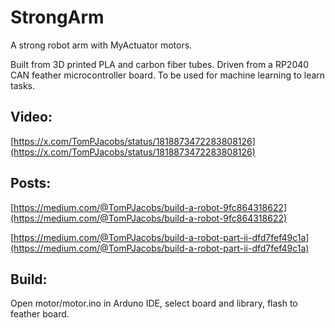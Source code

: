 # StrongArm

A strong robot arm with MyActuator motors.

Built from 3D printed PLA and carbon fiber tubes.
Driven from a RP2040 CAN feather microcontroller board.
To be used for machine learning to learn tasks.

## Video:

[https://x.com/TomPJacobs/status/1818873472283808126](https://x.com/TomPJacobs/status/1818873472283808126)

## Posts:

[https://medium.com/@TomPJacobs/build-a-robot-9fc864318622](https://medium.com/@TomPJacobs/build-a-robot-9fc864318622)

[https://medium.com/@TomPJacobs/build-a-robot-part-ii-dfd7fef49c1a](https://medium.com/@TomPJacobs/build-a-robot-part-ii-dfd7fef49c1a)

## Build:

Open motor/motor.ino in Arduno IDE, select board and library, flash to feather board.